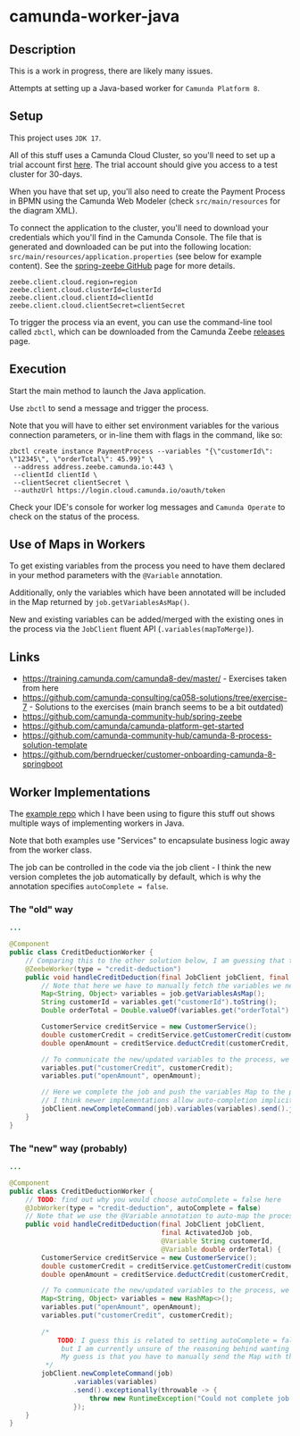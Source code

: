 # camunda-worker-java

## Description

This is a work in progress, there are likely many issues.

Attempts at setting up a Java-based worker for `Camunda Platform 8`.

## Setup

This project uses `JDK 17`.

All of this stuff uses a Camunda Cloud Cluster, so you'll need to set up a trial account first
[here](https://signup.camunda.com/accounts). The trial account should give you access to a test cluster for 30-days.

When you have that set up, you'll also need to create the Payment Process in BPMN using the Camunda Web Modeler
(check `src/main/resources` for the diagram XML).

To connect the application to the cluster, you'll need to download your credentials which you'll find in the Camunda
Console. The file that is generated and downloaded can be put into the following location:
`src/main/resources/application.properties` (see below for example content).
See the [spring-zeebe GitHub](https://github.com/camunda-community-hub/spring-zeebe) page for more details.

```properties
zeebe.client.cloud.region=region
zeebe.client.cloud.clusterId=clusterId
zeebe.client.cloud.clientId=clientId
zeebe.client.cloud.clientSecret=clientSecret
```

To trigger the process via an event, you can use the command-line tool called `zbctl`, which can be downloaded from the
Camunda Zeebe [releases](https://github.com/camunda/zeebe/releases) page.

## Execution

Start the main method to launch the Java application.

Use `zbctl` to send a message and trigger the process.

Note that you will have to either set environment variables for the various connection parameters, or in-line them with
flags in the command, like so:

```
zbctl create instance PaymentProcess --variables "{\"customerId\": \"12345\", \"orderTotal\": 45.99}" \
 --address address.zeebe.camunda.io:443 \
 --clientId clientId \
 --clientSecret clientSecret \
 --authzUrl https://login.cloud.camunda.io/oauth/token
```

Check your IDE's console for worker log messages and `Camunda Operate` to check on the status of the process.

## Use of Maps in Workers

To get existing variables from the process you need to have them declared in your method parameters with the `@Variable`
annotation.

Additionally, only the variables which have been annotated will be included in the Map returned
by `job.getVariablesAsMap()`.

New and existing variables can be added/merged with the existing ones in the process via the `JobClient` fluent
API (`.variables(mapToMerge)`).

## Links

- https://training.camunda.com/camunda8-dev/master/ - Exercises taken from here
- https://github.com/camunda-consulting/ca058-solutions/tree/exercise-7 - Solutions to the exercises (main branch seems
  to be a bit outdated)
- https://github.com/camunda-community-hub/spring-zeebe
- https://github.com/camunda/camunda-platform-get-started
- https://github.com/camunda-community-hub/camunda-8-process-solution-template
- https://github.com/berndruecker/customer-onboarding-camunda-8-springboot

## Worker Implementations

The [example repo](https://github.com/camunda-consulting/ca058-solutions) which I have been using to figure this stuff
out shows multiple ways of implementing workers in Java.

Note that both examples use "Services" to encapsulate business logic away from the worker class.

The job can be controlled in the code via the job client - I think the new version completes the job automatically by
default, which is why the annotation specifies `autoComplete = false`.

### The "old" way

```java
...

@Component
public class CreditDeductionWorker {
    // Comparing this to the other solution below, I am guessing that there was no auto-completion of jobs
    @ZeebeWorker(type = "credit-deduction")
    public void handleCreditDeduction(final JobClient jobClient, final ActivatedJob job) {
        // Note that here we have to manually fetch the variables we need
        Map<String, Object> variables = job.getVariablesAsMap();
        String customerId = variables.get("customerId").toString();
        Double orderTotal = Double.valueOf(variables.get("orderTotal").toString());

        CustomerService creditService = new CustomerService();
        double customerCredit = creditService.getCustomerCredit(customerId);
        double openAmount = creditService.deductCredit(customerCredit, orderTotal);

        // To communicate the new/updated variables to the process, we need to put them into the Map
        variables.put("customerCredit", customerCredit);
        variables.put("openAmount", openAmount);

        // Here we complete the job and push the variables Map to the process via the job client
        // I think newer implementations allow auto-completion implicitly, but don't quote me on that...
        jobClient.newCompleteCommand(job).variables(variables).send().join();
    }
}
```

### The "new" way (probably)

```java
...

@Component
public class CreditDeductionWorker {
    // TODO: find out why you would choose autoComplete = false here
    @JobWorker(type = "credit-deduction", autoComplete = false)
    // Note that we use the @Variable annotation to auto-map the process variables to the method parameters
    public void handleCreditDeduction(final JobClient jobClient,
                                      final ActivatedJob job,
                                      @Variable String customerId,
                                      @Variable double orderTotal) {
        CustomerService creditService = new CustomerService();
        double customerCredit = creditService.getCustomerCredit(customerId);
        double openAmount = creditService.deductCredit(customerCredit, orderTotal);

        // To communicate the new/updated variables to the process, we need to put them into the Map
        Map<String, Object> variables = new HashMap<>();
        variables.put("openAmount", openAmount);
        variables.put("customerCredit", customerCredit);
    
        /*
            TODO: I guess this is related to setting autoComplete = false in @JobWorker,
             but I am currently unsure of the reasoning behind wanting a manual job completion...
             My guess is that you have to manually send the Map with the variables?
         */
        jobClient.newCompleteCommand(job)
                .variables(variables)
                .send().exceptionally(throwable -> {
                    throw new RuntimeException("Could not complete job " + job, throwable);
                });
    }
}
```
